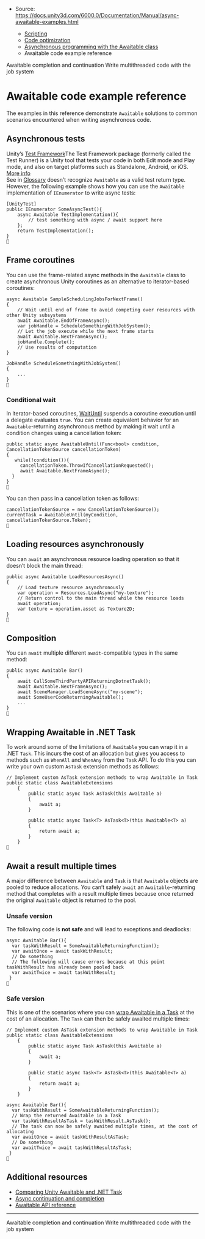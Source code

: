 * Source: https://docs.unity3d.com/6000.0/Documentation/Manual/async-awaitable-examples.html

  * [Scripting](https://docs.unity3d.com/6000.0/Documentation/Manual/scripting.html)
  * [Code optimization](https://docs.unity3d.com/6000.0/Documentation/Manual/scripting-optimization.html)
  * [Asynchronous programming with the Awaitable class](https://docs.unity3d.com/6000.0/Documentation/Manual/async-await-support.html)
  * Awaitable code example reference


[](https://docs.unity3d.com/6000.0/Documentation/Manual/async-awaitable-continuations.html)
Awaitable completion and continuation
[](https://docs.unity3d.com/6000.0/Documentation/Manual/job-system.html)
Write multithreaded code with the job system
# Awaitable code example reference
The examples in this reference demonstrate `Awaitable` solutions to common scenarios encountered when writing asynchronous code.
## Asynchronous tests
Unity’s [Test Framework](https://docs.unity3d.com/6000.0/Documentation/Manual/testing-editortestsrunner.html)The Test Framework package (formerly called the Test Runner) is a Unity tool that tests your code in both Edit mode and Play mode, and also on target platforms such as Standalone, Android, or iOS. [More info](https://docs.unity3d.com/Packages/com.unity.test-framework@latest)  
See in [Glossary](https://docs.unity3d.com/6000.0/Documentation/Manual/Glossary.html#TestFramework) doesn’t recognize `Awaitable` as a valid test return type. However, the following example shows how you can use the `Awaitable` implementation of `IEnumerator` to write async tests:
```
[UnityTest]
public IEnumerator SomeAsyncTest(){
    async Awaitable TestImplementation(){
        // test something with async / await support here
    };
    return TestImplementation();
}

```

## Frame coroutines
You can use the frame-related async methods in the `Awaitable` class to create asynchronous Unity coroutines as an alternative to iterator-based coroutines:
```
async Awaitable SampleSchedulingJobsForNextFrame()
{
    // Wait until end of frame to avoid competing over resources with other Unity subsystems
    await Awaitable.EndOfFrameAsync(); 
    var jobHandle = ScheduleSomethingWithJobSystem();
    // Let the job execute while the next frame starts
    await Awaitable.NextFrameAsync();
    jobHandle.Complete();
    // Use results of computation
}

JobHandle ScheduleSomethingWithJobSystem()
{
    ...
}

```

### Conditional wait
In iterator-based coroutines, [WaitUntil](https://docs.unity3d.com/6000.0/Documentation/ScriptReference/WaitUntil.html) suspends a coroutine execution until a delegate evaluates `true`. You can create equivalent behavior for an `Awaitable`-returning asynchronous method by making it wait until a condition changes using a cancellation token:
```
public static async AwaitableUntil(Func<bool> condition, CancellationTokenSource cancellationToken)
{
   while(!condition()){
     cancellationToken.ThrowIfCancellationRequested();
     await Awaitable.NextFrameAsync();
  }
}

```

You can then pass in a cancellation token as follows:
```
cancellationTokenSource = new CancellationTokenSource();
currentTask = AwaitableUntil(myCondition, cancellationTokenSource.Token);

```

## Loading resources asynchronously
You can `await` an asynchronous resource loading operation so that it doesn’t block the main thread:
```
public async Awaitable LoadResourcesAsync()
{
    // Load texture resource asynchronously
    var operation = Resources.LoadAsync("my-texture");
    // Return control to the main thread while the resource loads
    await operation;
    var texture = operation.asset as Texture2D;
}

```

## Composition
You can `await` multiple different `await`-compatible types in the same method:
```
public async Awaitable Bar()
{
    await CallSomeThirdPartyAPIReturningDotnetTask();
    await Awaitable.NextFrameAsync();
    await SceneManager.LoadSceneAsync("my-scene");
    await SomeUserCodeReturningAwaitable();
    ...
}

```

## Wrapping Awaitable in .NET Task
To work around some of the limitations of `Awaitable` you can wrap it in a .NET `Task`. This incurs the cost of an allocation but gives you access to methods such as `WhenAll` and `WhenAny` from the `Task` API. To do this you can write your own custom `AsTask` extension methods as follows:
```
// Implement custom AsTask extension methods to wrap Awaitable in Task
public static class AwaitableExtensions
    {
        public static async Task AsTask(this Awaitable a)
        {
            await a;
        }

        public static async Task<T> AsTask<T>(this Awaitable<T> a)
        {
            return await a;
        }
    }

```

## Await a result multiple times
A major difference between `Awaitable` and `Task` is that `Awaitable` objects are pooled to reduce allocations. You can’t safely `await` an `Awaitable`-returning method that completes with a result multiple times because once returned the original `Awaitable` object is returned to the pool.
### Unsafe version
The following code is **not safe** and will lead to exceptions and deadlocks:
```
async Awaitable Bar(){
  var taskWithResult = SomeAwaitableReturningFunction();
  var awaitOnce = await taskWithResult;
  // Do something
  // The following will cause errors because at this point taskWithResult has already been pooled back
  var awaitTwice = await taskWithResult;
 }

```

### Safe version
This is one of the scenarios where you can [wrap Awaitable in a Task](https://docs.unity3d.com/6000.0/Documentation/Manual/async-awaitable-examples.html#awaitable-as-task) at the cost of an allocation. The `Task` can then be safely awaited multiple times:
```
// Implement custom AsTask extension methods to wrap Awaitable in Task
public static class AwaitableExtensions
    {
        public static async Task AsTask(this Awaitable a)
        {
            await a;
        }

        public static async Task<T> AsTask<T>(this Awaitable<T> a)
        {
            return await a;
        }
    }

async Awaitable Bar(){
  var taskWithResult = SomeAwaitableReturningFunction();
  // Wrap the returned Awaitable in a Task
  var taskWithResultAsTask = taskWithResult.AsTask();
  // The task can now be safely awaited multiple times, at the cost of allocating
  var awaitOnce = await taskWithResultAsTask;
  // Do something
  var awaitTwice = await taskWithResultAsTask;
 }

```

## Additional resources
  * [Comparing Unity Awaitable and .NET Task](https://docs.unity3d.com/6000.0/Documentation/Manual/async-awaitable-introduction.html)
  * [Async continuation and completion](https://docs.unity3d.com/6000.0/Documentation/Manual/async-awaitable-continuations.html)
  * [Awaitable API reference](https://docs.unity3d.com/6000.0/Documentation/ScriptReference/Awaitable.html)


* * *
[](https://docs.unity3d.com/6000.0/Documentation/Manual/async-awaitable-continuations.html)
Awaitable completion and continuation
[](https://docs.unity3d.com/6000.0/Documentation/Manual/job-system.html)
Write multithreaded code with the job system
